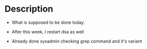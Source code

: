 # Description

- What is supposed to be done today.

- After this week, I restart dsa as well

- Already done sysadmin checking grep command and it's variant

